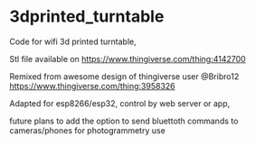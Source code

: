 # 3dprinted_turntable

Code for wifi 3d printed turntable,

Stl file available on
https://www.thingiverse.com/thing:4142700

Remixed from awesome design of thingiverse user @Bribro12
https://www.thingiverse.com/thing:3958326

Adapted for esp8266/esp32, control by web server or app,

future plans to add the option to send bluettoth commands
to cameras/phones for photogrammetry use
